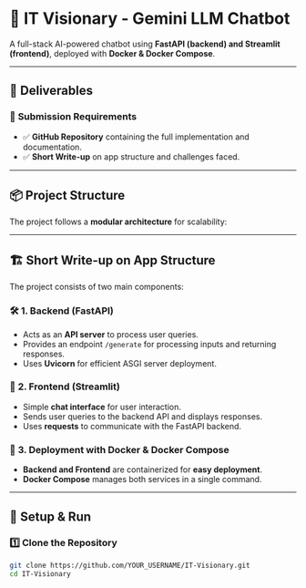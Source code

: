 # 🚀 IT Visionary - Gemini LLM Chatbot

A full-stack AI-powered chatbot using **FastAPI (backend) and Streamlit (frontend)**, deployed with **Docker & Docker Compose**.

---

## 📌 **Deliverables**
### 📜 **Submission Requirements**
- ✅ **GitHub Repository** containing the full implementation and documentation.
- ✅ **Short Write-up** on app structure and challenges faced.

---

## 📦 **Project Structure**
The project follows a **modular architecture** for scalability:



---

## 🏗 **Short Write-up on App Structure**
The project consists of two main components:

### 🛠 **1. Backend (FastAPI)**
- Acts as an **API server** to process user queries.
- Provides an endpoint `/generate` for processing inputs and returning responses.
- Uses **Uvicorn** for efficient ASGI server deployment.

### 🎨 **2. Frontend (Streamlit)**
- Simple **chat interface** for user interaction.
- Sends user queries to the backend API and displays responses.
- Uses **requests** to communicate with the FastAPI backend.

### 🐳 **3. Deployment with Docker & Docker Compose**
- **Backend and Frontend** are containerized for **easy deployment**.
- **Docker Compose** manages both services in a single command.

---

## 🚀 **Setup & Run**
### 1️⃣ **Clone the Repository**
```sh
git clone https://github.com/YOUR_USERNAME/IT-Visionary.git
cd IT-Visionary

